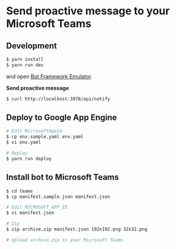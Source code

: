 # Send proactive message to your Microsoft Teams
## Development
```sh
$ yarn install
$ yarn run dev
```

and open [Bot Framework Emulator](https://github.com/microsoft/botframework-emulator).

**Send proactive message**

```sh
$ curl http://localhost:3978/api/notify
```


## Deploy to Google App Engine
```sh
# Edit MicrosoftAppId
$ cp env.sample.yaml env.yaml
$ vi env.yaml

# Deploy
$ yarn run deploy
```

## Install bot to Microsoft Teams
```sh
$ cd teams
$ cp manifest.sample.json manifest.json

# Edit MICROSOFT_APP_ID
$ vi manifest.json

# Zip
$ zip archive.zip manifest.json 192x192.png 32x32.png

# Upload archive.zip to your Microsoft Teams
```
